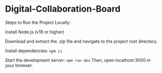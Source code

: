 # Digital-Collaboration-Board
Steps to Run the Project Locally:

Install Node.js (v18 or higher)

Download and extract the .zip file and navigate to the project root directory.

Install dependencies:
`npm ci`

Start the development server:
`npm run dev`
Then, open localhost:3000 in your browser.
